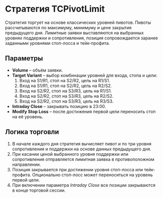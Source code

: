 # Стратегия TCPivotLimit

Стратегия торгует на основе классических уровней пивотов. Пивоты рассчитываются по максимуму, минимуму и цене закрытия предыдущего дня. Лимитные заявки выставляются на выбранных уровнях поддержки и сопротивления, позиция сопровождается заранее заданными уровнями стоп-лосса и тейк-профита.

## Параметры
- **Volume** – объём заявки.
- **Target Variant** – выбор комбинации уровней для входа, стопа и цели:
  1. Вход на S1/R1, стоп на S2/R2, цель на R1/S1.
  2. Вход на S1/R1, стоп на S2/R2, цель на R2/S2.
  3. Вход на S2/R2, стоп на S3/R3, цель на R1/S1.
  4. Вход на S2/R2, стоп на S3/R3, цель на R2/S2.
  5. Вход на S2/R2, стоп на S3/R3, цель на R3/S3.
- **Intraday Close** – закрывать позицию в 23:00.
- **Modify Stop Loss** – после достижения первой цели переносить стоп на её уровень.

## Логика торговли
1. В начале каждого дня стратегия вычисляет пивот и по три уровня сопротивления и поддержки на основе данных предыдущего дня.
2. При касании ценой выбранного уровня поддержки или сопротивления отправляется лимитная заявка в противоположном направлении.
3. Позиция закрывается при достижении уровня стоп-лосса или тейк-профита. Опционально стоп-лосс может переноситься на уровень первой цели.
4. При включении параметра *Intraday Close* все позиции закрываются в конце торговой сессии.

